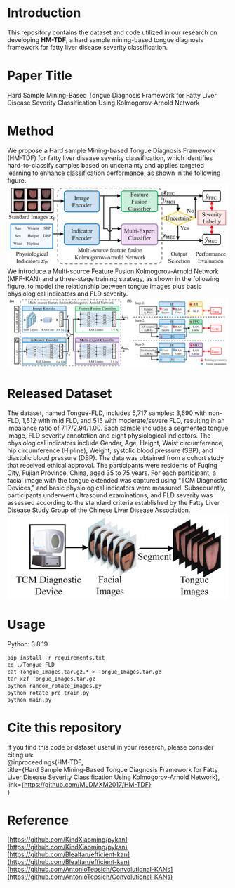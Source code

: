 ﻿# Introduction
This repository contains the dataset and code utilized in our research on developing **HM-TDF**, a hard sample mining-based tongue diagnosis framework for fatty liver disease severity classification. 
# Paper Title
Hard Sample Mining-Based Tongue Diagnosis Framework for Fatty Liver Disease Severity Classification Using Kolmogorov-Arnold Network
# Method
We propose a Hard sample Mining-based Tongue Diagnosis Framework (HM-TDF) for fatty liver disease severity classification, which identifies hard-to-classify samples based on uncertainty and applies targeted learning to enhance classification performance, as shown in the following figure.
![image](https://github.com/MLDMXM2017/HM-TDF/blob/main/figures/framework_overview.png)
We introduce a Multi-source Feature Fusion Kolmogorov-Arnold Network (MFF-KAN) and a three-stage training strategy, as shown in the following figure, to model the relationship between tongue images plus basic physiological indicators and FLD severity.
![image](https://github.com/MLDMXM2017/HM-TDF/blob/main/figures/network_and_train_strategy.png)
# Released Dataset
The dataset, named Tongue-FLD, includes 5,717 samples: 3,690 with non-FLD, 1,512 with mild FLD, and 515 with moderate/severe FLD, resulting in an imbalance ratio of 7.17/2.94/1.00. Each sample includes a segmented tongue image, FLD severity annotation and eight physiological indicators. The physiological indicators include Gender, Age, Height, Waist circumference, hip circumference (Hipline), Weight, systolic blood pressure (SBP), and diastolic blood pressure (DBP). The data was obtained from a cohort study that received ethical approval. The participants were residents of Fuqing City, Fujian Province, China, aged 35 to 75 years. For each participant, a facial image with the tongue extended was captured using "TCM Diagnostic Devices," and basic physiological indicators were measured. Subsequently, participants underwent ultrasound examinations, and FLD severity was assessed according to the standard criteria established by the Fatty Liver Disease Study Group of the Chinese Liver Disease Association. 
![image](https://github.com/MLDMXM2017/HM-TDF/blob/main/figures/data_collection_and_preprocessing.png)
# Usage
Python: 3.8.19

    pip install -r requirements.txt
    cd ./Tongue-FLD
    cat Tongue_Images.tar.gz.* > Tongue_Images.tar.gz
    tar xzf Tongue_Images.tar.gz
    python random_rotate_images.py
    python rotate_pre_train.py
    python main.py

# Cite this repository
If you find this code or dataset useful in your research, please consider citing us:  
@inproceedings{HM-TDF,  
  title={Hard Sample Mining-Based Tongue Diagnosis Framework for Fatty Liver Disease Severity Classification Using Kolmogorov-Arnold Network},  
  link={https://github.com/MLDMXM2017/HM-TDF}  
}  

# Reference
[https://github.com/KindXiaoming/pykan](https://github.com/KindXiaoming/pykan)  
[https://github.com/Blealtan/efficient-kan](https://github.com/Blealtan/efficient-kan)  
[https://github.com/AntonioTepsich/Convolutional-KANs](https://github.com/AntonioTepsich/Convolutional-KANs)  


